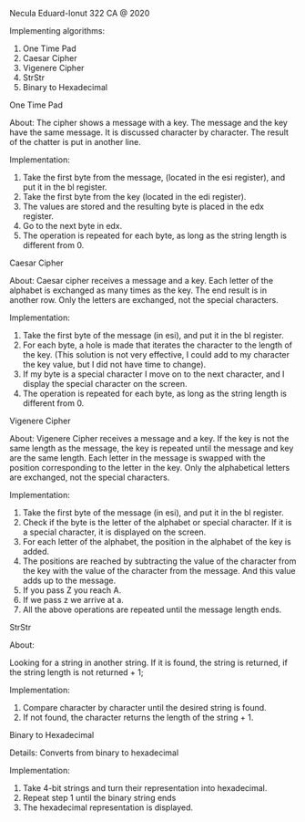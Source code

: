Necula Eduard-Ionut 322 CA @ 2020

Implementing algorithms:

1. One Time Pad
2. Caesar Cipher
3. Vigenere Cipher
4. StrStr
5. Binary to Hexadecimal

One Time Pad

About:
The cipher shows a message with a key. The message and the key have the same message. It is discussed character by character. The result of the chatter is put in another line.

Implementation:
1) Take the first byte from the message, (located in the esi register), and put it in the bl register.
2) Take the first byte from the key (located in the edi register).
3) The values ​​are stored and the resulting byte is placed in the edx register.
4) Go to the next byte in edx.
4) The operation is repeated for each byte, as long as the string length is different from 0.


Caesar Cipher

About:
Caesar cipher receives a message and a key. Each letter of the alphabet is exchanged as many times as the key. The end result is in another row. Only the letters are exchanged, not the special characters.

Implementation:

1) Take the first byte of the message (in esi), and put it in the bl register.
2) For each byte, a hole is made that iterates the character to the length of the key. (This solution is not very effective, I could add to my character the key value, but I did not have time to change).
3) If my byte is a special character I move on to the next character, and I display the special character on the screen.
4) The operation is repeated for each byte, as long as the string length is different from 0.


Vigenere Cipher

About:
Vigenere Cipher receives a message and a key. If the key is not the same length as the message, the key is repeated until the message and key are the same length. Each letter in the message is swapped with the position corresponding to the letter in the key. Only the alphabetical letters are exchanged, not the special characters.

Implementation:

1) Take the first byte of the message (in esi), and put it in the bl register.
2) Check if the byte is the letter of the alphabet or special character. If it is a special character, it is displayed on the screen.
3) For each letter of the alphabet, the position in the alphabet of the key is added.
4) The positions are reached by subtracting the value of the character from the key with the value of the character from the message. And this value adds up to the message.
5) If you pass Z you reach A.
6) If we pass z we arrive at a.
7) All the above operations are repeated until the message length ends.


StrStr

About:

Looking for a string in another string. If it is found, the string is returned, if the string length is not returned + 1;

Implementation:

1. Compare character by character until the desired string is found.
2. If not found, the character returns the length of the string + 1.



Binary to Hexadecimal

Details:
Converts from binary to hexadecimal

Implementation:
1. Take 4-bit strings and turn their representation into hexadecimal.
2. Repeat step 1 until the binary string ends
3. The hexadecimal representation is displayed.